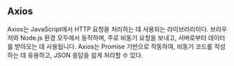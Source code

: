 ## Axios
Axios는 JavaScript에서 HTTP 요청을 처리하는 데 사용되는 라이브러리이다. 브라우저와 Node.js 환경 모두에서 동작하며, 주로 비동기 요청을 보내고, 서버로부터 데이터를 받아오는 데 사용됩니다. Axios는 Promise 기반으로 작동하여, 비동기 코드를 작성하는 데 유용하고, JSON 응답을 쉽게 처리할 수 있다.